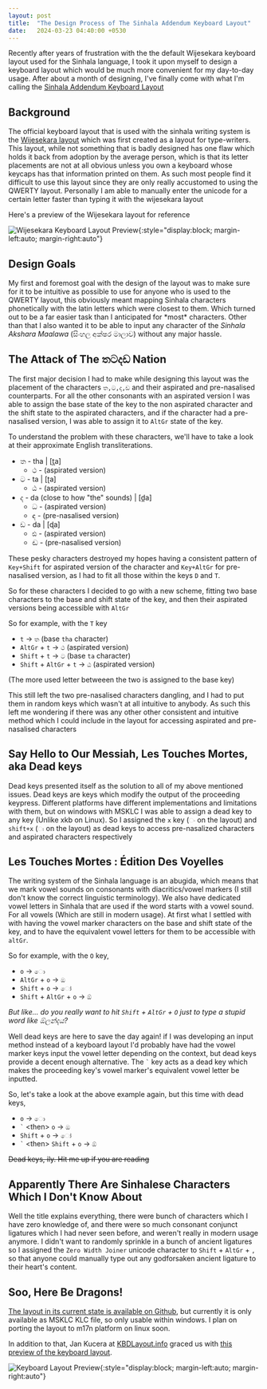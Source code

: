 ```yaml
---
layout: post
title:  "The Design Process of The Sinhala Addendum Keyboard Layout"
date:   2024-03-23 04:40:00 +0530
---
```


Recently after years of frustration with the the default Wijesekara keyboard layout used for the Sinhala language, I took it upon myself to design a keyboard layout which would be much more convenient for my day-to-day usage. After about a month of designing, I've finally come with what I'm calling the [Sinhala Addendum Keyboard Layout](https://github.com/AdelinaM17n/Sinhala-Addendum-Keyboard-Layout)

## Background 
The official keyboard layout that is used with the sinhala writing system is the [Wijesekara layout](https://kbdlayout.info/kbdsn1) which was first created as a layout for type-writers. This layout, while not something that is badly designed has one flaw which holds it back from adoption by the average person, which is that its letter placements are not at all obvious unless you own a keyboard whose keycaps has that information printed on them. As such most people find it difficult to use this layout since they are only really accustomed to using the QWERTY layout. Personally I am able to manually enter the unicode for a certain letter faster than typing it with the wijesekara layout
   
Here's a preview of the Wijesekara layout for reference

![Wijesekara Keyboard Layout Preview](/assests/wijesekara.png){:style="display:block; margin-left:auto; margin-right:auto"}

   
## Design Goals 
My first and foremost goal with the design of the layout was to make sure for it to be intuitive as possible to use for anyone who is used to the QWERTY layout, this obviously meant mapping Sinhala characters phonetically with the latin letters which were closest to them. Which turned out to be a far easier task than I anticipated for \*most\* characters. Other than that I also wanted it to be able to input any character of the *Sinhala Akshara Maalawa* (සිංහල අක්ෂර මාලාව) without any major hassle.
   
## The Attack of The තටදඩ Nation
The first major decision I had to make while designing this layout was the placement of the characters `ත,ට,ද,ඩ` and their aspirated and pre-nasalised counterparts. For all the other consonants with an aspirated version I was able to assign the base state of the key to the non aspirated character and the shift state to the aspirated characters, and if the character had a pre-nasalised version, I was able to assign it to `AltGr` state of the key.   

To understand the problem with these characters, we'll have to take a look at their approximate English transliterations.
   
- ත - tha \| [t̪a] 
  - ථ - (aspirated version)
- ට - ta \| [ʈa] 
  - ඨ - (aspirated version)
- ද - da (close to how "the" sounds) \| [d̪a]
  - ධ - (aspirated version)
  - ඳ - (pre-nasalised version)
- ඩ - da \| [ɖa] 
  - ඪ - (aspirated version)
  - ඬ - (pre-nasalised version)
   
These pesky characters destroyed my hopes having a consistent pattern of `Key+Shift` for aspirated version of the character and `Key+AltGr` for pre-nasalised version, as I had to fit all those within the keys `D` and `T`. 
   
So for these characters I decided to go with a new scheme, fitting two base characters to the base and shift state of the key, and then their aspirated versions being accessible with `AltGr`  

So for example, with the `T` key   
- `t` -> `ත` (base `tha` character)
- `AltGr` + `t` -> `ථ` (aspirated version)
- `Shift` + `t` -> `ට` (base `ta` character)
- `Shift` + `AltGr` + `t` -> `ඨ` (aspirated version)     

(The more used letter betweeen the two is assigned to the base key)

This still left the two pre-nasalised characters dangling, and I had to put them in random keys which wasn't at all intuitive to anybody. As such this left me wondering if there was any other other consistent and intuitive method which I could include in the layout for accessing aspirated and pre-nasalised characters
   
## Say Hello to Our Messiah, Les Touches Mortes, aka Dead keys
Dead keys presented itself as the solution to all of my above mentioned issues. Dead keys are keys which modify the output of the proceeding keypress. Different platforms have different implementations and limitations with them, but on windows with MSKLC I was able to assign a dead key to any key (Unlike xkb on Linux). So I assigned the `x` key (`ං` on the layout) and `shift+x` (`ඃ` on the layout) as dead keys to access pre-nasalized characters and aspirated characters respectively

## Les Touches Mortes : Édition Des Voyelles
The writing system of the Sinhala language is an abugida, which means that we mark vowel sounds on consonants with diacritics/vowel markers (I still don't know the correct linguistic terminology). We also have dedicated vowel letters in Sinhala that are used if the word starts with a vowel sound.
For all vowels (Which are still in modern usage). At first what I settled with with having the vowel marker characters on the base and shift state of the key, and to have the equivalent vowel letters for them to be accessible with `altGr`.   

So for example, with the `O` key,
- `o` -> `ො`
- `AltGr` + `o` -> `ඔ`
- `Shift` + `o` -> `ෝ`
- `Shift` + `AltGr` + `o` -> `ඕ`

*But like... do you really want to hit `Shift` + `AltGr` + `O` just to type a stupid word like ඕලන්දය?*
   
Well dead keys are here to save the day again! if I was developing an input method instead of a keyboard layout I'd probably have had the vowel marker keys input the vowel letter depending on the context, but dead keys provide a decent enough alternative. The `` ` `` key acts as a dead key which makes the proceeding key's vowel marker's equivalent vowel letter be inputted. 
   
So, let's take a look at the above example again, but this time with dead keys,
- `o` -> `ො`
- `` ` `` \<then\> `o` -> `ඔ`
- `Shift` + `o` -> `ෝ`
- `` ` `` \<then\> `Shift` + `o` -> `ඕ`

~~Dead keys, ily. Hit me up if you are reading~~

## Apparently There Are Sinhalese Characters Which I Don't Know About
Well the title explains everything, there were bunch of characters which I have zero knowledge of, and there were so much consonant conjunct ligatures which I had never seen before, and weren't really in modern usage anymore. I didn't want to randomly sprinkle in a bunch of ancient ligatures so I assigned the `Zero Width Joiner` unicode character to `Shift` + `AltGr` + `,` so that anyone could manually type out any godforsaken ancient ligature to their heart's content.

## Soo, Here Be Dragons!
[The layout in its current state is available on Github](https://github.com/AdelinaM17n/Sinhala-Addendum-Keyboard-Layout), but currently it is only available as MSKLC KLC file, so only usable within windows. I plan on porting the layout to m17n platform on linux soon.

In addition to that, Jan Kucera at [KBDLayout.info](https://kbdlayout.info/) graced us with [this preview of the keyboard layout](https://kbdlayout.info/SL-AD).

![Keyboard Layout Preview](/assests/keyboardLayout.png){:style="display:block; margin-left:auto; margin-right:auto"}
